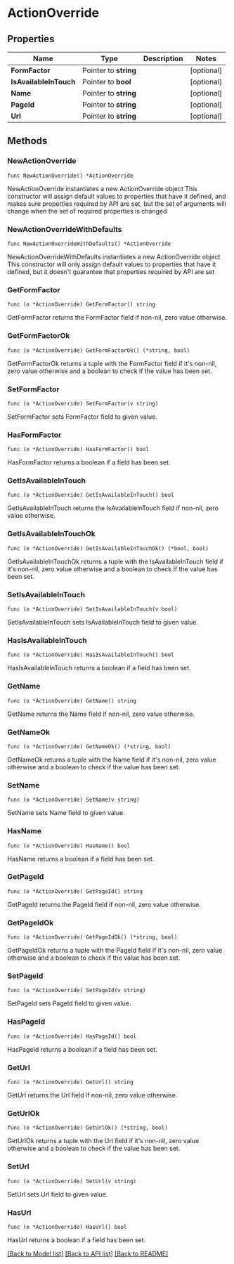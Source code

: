 # ActionOverride

## Properties

Name | Type | Description | Notes
------------ | ------------- | ------------- | -------------
**FormFactor** | Pointer to **string** |  | [optional] 
**IsAvailableInTouch** | Pointer to **bool** |  | [optional] 
**Name** | Pointer to **string** |  | [optional] 
**PageId** | Pointer to **string** |  | [optional] 
**Url** | Pointer to **string** |  | [optional] 

## Methods

### NewActionOverride

`func NewActionOverride() *ActionOverride`

NewActionOverride instantiates a new ActionOverride object
This constructor will assign default values to properties that have it defined,
and makes sure properties required by API are set, but the set of arguments
will change when the set of required properties is changed

### NewActionOverrideWithDefaults

`func NewActionOverrideWithDefaults() *ActionOverride`

NewActionOverrideWithDefaults instantiates a new ActionOverride object
This constructor will only assign default values to properties that have it defined,
but it doesn't guarantee that properties required by API are set

### GetFormFactor

`func (o *ActionOverride) GetFormFactor() string`

GetFormFactor returns the FormFactor field if non-nil, zero value otherwise.

### GetFormFactorOk

`func (o *ActionOverride) GetFormFactorOk() (*string, bool)`

GetFormFactorOk returns a tuple with the FormFactor field if it's non-nil, zero value otherwise
and a boolean to check if the value has been set.

### SetFormFactor

`func (o *ActionOverride) SetFormFactor(v string)`

SetFormFactor sets FormFactor field to given value.

### HasFormFactor

`func (o *ActionOverride) HasFormFactor() bool`

HasFormFactor returns a boolean if a field has been set.

### GetIsAvailableInTouch

`func (o *ActionOverride) GetIsAvailableInTouch() bool`

GetIsAvailableInTouch returns the IsAvailableInTouch field if non-nil, zero value otherwise.

### GetIsAvailableInTouchOk

`func (o *ActionOverride) GetIsAvailableInTouchOk() (*bool, bool)`

GetIsAvailableInTouchOk returns a tuple with the IsAvailableInTouch field if it's non-nil, zero value otherwise
and a boolean to check if the value has been set.

### SetIsAvailableInTouch

`func (o *ActionOverride) SetIsAvailableInTouch(v bool)`

SetIsAvailableInTouch sets IsAvailableInTouch field to given value.

### HasIsAvailableInTouch

`func (o *ActionOverride) HasIsAvailableInTouch() bool`

HasIsAvailableInTouch returns a boolean if a field has been set.

### GetName

`func (o *ActionOverride) GetName() string`

GetName returns the Name field if non-nil, zero value otherwise.

### GetNameOk

`func (o *ActionOverride) GetNameOk() (*string, bool)`

GetNameOk returns a tuple with the Name field if it's non-nil, zero value otherwise
and a boolean to check if the value has been set.

### SetName

`func (o *ActionOverride) SetName(v string)`

SetName sets Name field to given value.

### HasName

`func (o *ActionOverride) HasName() bool`

HasName returns a boolean if a field has been set.

### GetPageId

`func (o *ActionOverride) GetPageId() string`

GetPageId returns the PageId field if non-nil, zero value otherwise.

### GetPageIdOk

`func (o *ActionOverride) GetPageIdOk() (*string, bool)`

GetPageIdOk returns a tuple with the PageId field if it's non-nil, zero value otherwise
and a boolean to check if the value has been set.

### SetPageId

`func (o *ActionOverride) SetPageId(v string)`

SetPageId sets PageId field to given value.

### HasPageId

`func (o *ActionOverride) HasPageId() bool`

HasPageId returns a boolean if a field has been set.

### GetUrl

`func (o *ActionOverride) GetUrl() string`

GetUrl returns the Url field if non-nil, zero value otherwise.

### GetUrlOk

`func (o *ActionOverride) GetUrlOk() (*string, bool)`

GetUrlOk returns a tuple with the Url field if it's non-nil, zero value otherwise
and a boolean to check if the value has been set.

### SetUrl

`func (o *ActionOverride) SetUrl(v string)`

SetUrl sets Url field to given value.

### HasUrl

`func (o *ActionOverride) HasUrl() bool`

HasUrl returns a boolean if a field has been set.


[[Back to Model list]](../README.md#documentation-for-models) [[Back to API list]](../README.md#documentation-for-api-endpoints) [[Back to README]](../README.md)


